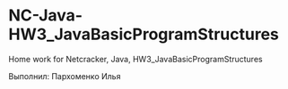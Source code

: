 # NC-Java-HW3_JavaBasicProgramStructures
Home work for Netcracker, Java, HW3_JavaBasicProgramStructures

Выполнил: Пархоменко Илья
